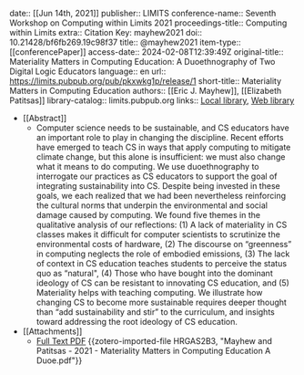 date:: [[Jun 14th, 2021]]
publisher:: LIMITS
conference-name:: Seventh Workshop on Computing within Limits 2021
proceedings-title:: Computing within Limits
extra:: Citation Key: mayhew2021
doi:: 10.21428/bf6fb269.19c98f37
title:: @mayhew2021
item-type:: [[conferencePaper]]
access-date:: 2024-02-08T12:39:49Z
original-title:: Materiality Matters in Computing Education: A Duoethnography of Two Digital Logic Educators
language:: en
url:: https://limits.pubpub.org/pub/pkxwkg1p/release/1
short-title:: Materiality Matters in Computing Education
authors:: [[Eric J. Mayhew]], [[Elizabeth Patitsas]]
library-catalog:: limits.pubpub.org
links:: [Local library](zotero://select/groups/2386895/items/TJH45I36), [Web library](https://www.zotero.org/groups/2386895/items/TJH45I36)

- [[Abstract]]
	- Computer science needs to be sustainable, and CS educators have an important role to play in changing the discipline. Recent efforts have emerged to teach CS in ways that apply computing to mitigate climate change, but this alone is insufficient: we must also change what it means to do computing. We use duoethnography to interrogate our practices as CS educators to support the goal of integrating sustainability into CS. Despite being invested in these goals, we each realized that we had been nevertheless reinforcing the cultural norms that underpin the environmental and social damage caused by computing. We found five themes in the qualitative analysis of our reflections: (1) A lack of materiality in CS classes makes it difficult for computer scientists to scrutinize the environmental costs of hardware, (2) The discourse on “greenness” in computing neglects the role of embodied emissions, (3) The lack of context in CS education teaches students to perceive the status quo as “natural", (4) Those who have bought into the dominant ideology of CS can be resistant to innovating CS education, and (5) Materiality helps with teaching computing. We illustrate how changing CS to become more sustainable requires deeper thought than “add sustainability and stir” to the curriculum, and insights toward addressing the root ideology of CS education.
- [[Attachments]]
	- [Full Text PDF](https://limits.pubpub.org/pub/pkxwkg1p/download/pdf) {{zotero-imported-file HRGAS2B3, "Mayhew and Patitsas - 2021 - Materiality Matters in Computing Education A Duoe.pdf"}}